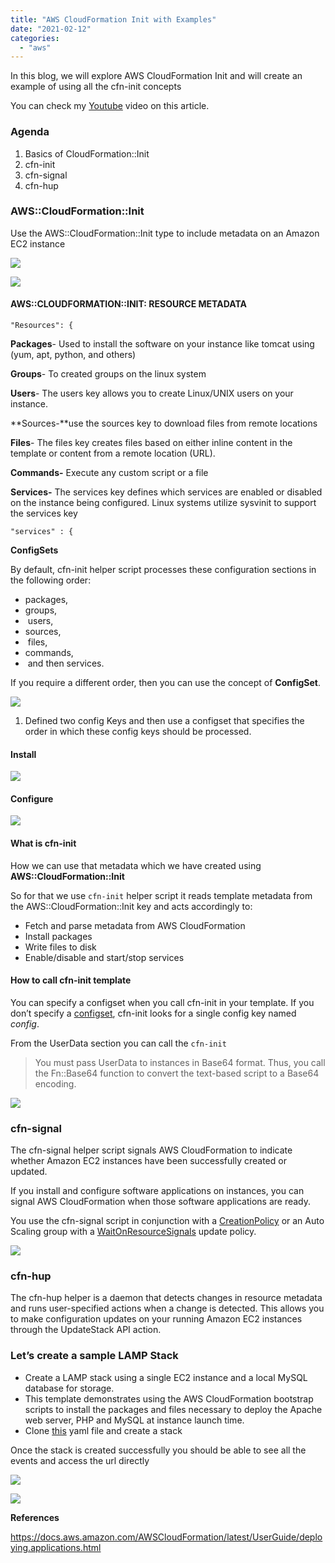 ```yaml
---
title: "AWS CloudFormation Init with Examples"
date: "2021-02-12"
categories: 
  - "aws"
---
```


In this blog, we will explore AWS CloudFormation Init and will create an example of using all the cfn-init concepts

You can check my [Youtube](https://youtu.be/mkdR2fgg_as) video on this article.

### **Agenda**

1. Basics of CloudFormation::Init
2. cfn-init
3. cfn-signal
4. cfn-hup

### **AWS::CloudFormation::Init**

Use the AWS::CloudFormation::Init type to include metadata on an Amazon EC2 instance 

![](https://cdn-images-1.medium.com/max/1600/1*PeZ91uEGleK2K1uL1EtqRg.png)

![](https://cdn-images-1.medium.com/max/1600/1*lAt3AMo-oTtkk_ic0Zcz5A.png)

#### **AWS::CLOUDFORMATION::INIT: RESOURCE METADATA**

```
"Resources": {
```

**Packages**\- Used to install the software on your instance like tomcat using (yum, apt, python, and others)

**Groups**\- To created groups on the linux system

**Users**\- The users key allows you to create Linux/UNIX users on your instance.

**Sources-**use the sources key to download files from remote locations

**Files**\- The files key creates files based on either inline content in the template or content from a remote location (URL).

**Commands-** Execute any custom script or a file

**Services-** The services key defines which services are enabled or disabled on the instance being configured. Linux systems utilize sysvinit to support the services key

```
"services" : {
```

**ConfigSets**

By default, cfn-init helper script processes these configuration sections in the following order: 

- packages, 
- groups,
-  users, 
- sources,
-  files, 
- commands,
-  and then services.

If you require a different order, then you can use the concept of **ConfigSet**.

![](https://cdn-images-1.medium.com/max/1600/1*2a9E25JsOktAejfIf8qtjQ.png)

1. Defined two config Keys and then use a configset that specifies the order in which these config keys should be processed.

#### Install

![](https://cdn-images-1.medium.com/max/1600/1*1ifRfA3Bwts0MkqzZdoyGw.png)

#### Configure

![](https://cdn-images-1.medium.com/max/1600/1*8HaseihrVHOWQRBMaNPACA.png)

#### What is cfn-init

How we can use that metadata which we have created using **AWS::CloudFormation::Init**

So for that we use `cfn-init` helper script it reads template metadata from the AWS::CloudFormation::Init key and acts accordingly to:

- Fetch and parse metadata from AWS CloudFormation
- Install packages
- Write files to disk
- Enable/disable and start/stop services

#### How to call cfn-init template

You can specify a configset when you call cfn-init in your template. If you don’t specify a [configset](https://docs.aws.amazon.com/AWSCloudFormation/latest/UserGuide/aws-resource-init.html), cfn-init looks for a single config key named _config_.

From the UserData section you can call the `cfn-init`

> You must pass UserData to instances in Base64 format. Thus, you call the Fn::Base64 function to convert the text-based script to a Base64 encoding.

![](https://cdn-images-1.medium.com/max/1600/1*fg910tCX9DO5aCjJv7l9kA.png)

### **cfn-signal**

The cfn-signal helper script signals AWS CloudFormation to indicate whether Amazon EC2 instances have been successfully created or updated.

If you install and configure software applications on instances, you can signal AWS CloudFormation when those software applications are ready.

You use the cfn-signal script in conjunction with a [CreationPolicy](https://docs.aws.amazon.com/AWSCloudFormation/latest/UserGuide/aws-attribute-creationpolicy.html) or an Auto Scaling group with a [WaitOnResourceSignals](https://docs.aws.amazon.com/AWSCloudFormation/latest/UserGuide/aws-attribute-updatepolicy.html) update policy.

![](https://cdn-images-1.medium.com/max/1600/1*DZH3W9YEdWnwOj5Pcrmzxg.png)

### **cfn-hup**

The cfn-hup helper is a daemon that detects changes in resource metadata and runs user-specified actions when a change is detected. This allows you to make configuration updates on your running Amazon EC2 instances through the UpdateStack API action.

### **Let’s create a sample LAMP Stack**

- Create a LAMP stack using a single EC2 instance and a local MySQL database for storage. 
- This template demonstrates using the AWS CloudFormation bootstrap scripts to install the packages and files necessary to deploy the Apache web server, PHP and MySQL at instance launch time. 
- Clone [this](https://github.com/devops4solutions/AWSCloudFormation/blob/main/cf-init-LAMP.yaml) yaml file and create a stack

Once the stack is created successfully you should be able to see all the events and access the url directly

![](https://cdn-images-1.medium.com/max/1600/1*a7Ytpen-Msn9p09fo3-pmw.png)

![](https://cdn-images-1.medium.com/max/1600/1*n7JwKTX628sUNcLKVb_1VQ.png)

**References**

https://docs.aws.amazon.com/AWSCloudFormation/latest/UserGuide/deploying.applications.html
